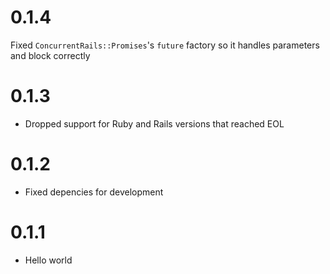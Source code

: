 # 0.1.4

Fixed `ConcurrentRails::Promises`'s `future` factory so it handles parameters and block correctly
# 0.1.3

* Dropped support for Ruby and Rails versions that reached EOL

# 0.1.2

* Fixed depencies for development

# 0.1.1

* Hello world

